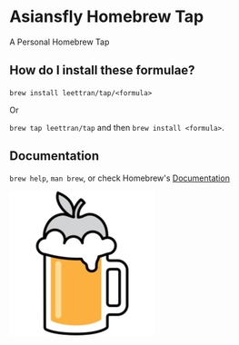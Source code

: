 # Asiansfly Homebrew Tap

A Personal Homebrew Tap

## How do I install these formulae?

`brew install leettran/tap/<formula>`

Or

`brew tap leettran/tap` and then `brew install <formula>`. 

## Documentation

`brew help`, `man brew`, or check Homebrew's [Documentation](https://docs.brew.sh/Taps)

![Homebrew](resources/homebrew-256x256.png)
